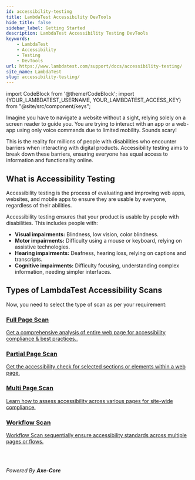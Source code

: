 ```yaml
---
id: accessibility-testing
title: LambdaTest Accessibility DevTools
hide_title: false
sidebar_label: Getting Started
description: LambdaTest Accessibility Testing DevTools
keywords:
    - LambdaTest
    - Accessibility
    - Testing
    - DevTools
url: https://www.lambdatest.com/support/docs/accessibility-testing/
site_name: LambdaTest
slug: accessibility-testing/
---
```


import CodeBlock from '@theme/CodeBlock';
import {YOUR_LAMBDATEST_USERNAME, YOUR_LAMBDATEST_ACCESS_KEY} from "@site/src/component/keys";

<script type="application/ld+json"
      dangerouslySetInnerHTML={{ __html: JSON.stringify({
       "@context": "https://schema.org",
        "@type": "BreadcrumbList",
        "itemListElement": [{
          "@type": "ListItem",
          "position": 1,
          "name": "Home",
          "item": "https://www.lambdatest.com"
        },{
          "@type": "ListItem",
          "position": 2,
          "name": "Support",
          "item": "https://www.lambdatest.com/support/docs/"
        },{
          "@type": "ListItem",
          "position": 3,
          "name": "What is Accessibility Testing",
          "item": "https://www.lambdatest.com/support/docs/accessibility-testing/"
        }]
      })
    }}
></script>
Imagine you have to navigate a website without a sight, relying solely on a screen reader to guide you. You are trying to interact with an app or a web-app using only voice commands due to limited mobility. Sounds scary!

This is the reality for millions of people with disabilities who encounter barriers when interacting with digital products. Accessibility testing aims to break down these barriers, ensuring everyone has equal access to information and functionality online.

## What is Accessibility Testing

Accessibility testing is the process of evaluating and improving web apps, websites, and mobile apps to ensure they are usable by everyone, regardless of their abilities.

Accessibility testing ensures that your product is usable by people with disabilities. This includes people with:

- **Visual impairments:** Blindness, low vision, color blindness.
- **Motor impairments:** Difficulty using a mouse or keyboard, relying on assistive technologies.
- **Hearing impairments:** Deafness, hearing loss, relying on captions and transcripts.
- **Cognitive impairments:** Difficulty focusing, understanding complex information, needing simpler interfaces.

## Types of LambdaTest Accessibility Scans

Now, you need to select the type of scan as per your requirement:

<div className="support_main">  
  <a href="/docs/accessibility-testing-full-page-scanner">
    <div className="support_inners">
      <h3>Full Page Scan</h3>
      <p>Get a comprehensive analysis of entire web page for accessibility compliance & best practices..</p>
    </div>
  </a>
  <a href="/docs/accessibility-testing-partial-page-scanner">
    <div className="support_inners">
      <h3>Partial Page Scan</h3>
      <p>Get the accessibility check for selected sections or elements within a web page.</p>
    </div>
  </a>
  <a href="/docs/accessibility-testing-multi-page-scanner">
    <div className="support_inners">
      <h3>Multi Page Scan</h3>
      <p>Learn how to assess accessibility across various pages for site-wide compliance.</p>
    </div>
  </a>
  <a href="/docs/accessibility-testing-workflow-scanner">
    <div className="support_inners">
      <h3>Workflow Scan</h3>
      <p>Workflow Scan sequentially ensure accessibility standards across multiple pages or flows.</p>
    </div>
  </a>
</div>

<br /><br />

<div className="support_main ms-auto">
  <p><i>Powered By <b>Axe-Core</b></i></p>
</div>